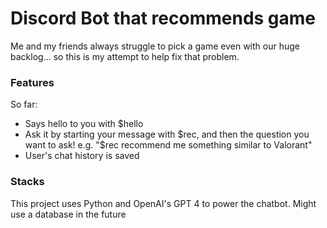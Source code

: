 # Discord Bot that recommends game
Me and my friends always struggle to pick a game even with our huge backlog... so this is my attempt to help fix that problem.

### Features
So far:
- Says hello to you with $hello
- Ask it by starting your message with $rec, and then the question you want to ask! e.g. "$rec recommend me something similar to Valorant"
- User's chat history is saved

### Stacks
This project uses Python and OpenAI's GPT 4 to power the chatbot.
Might use a database in the future

